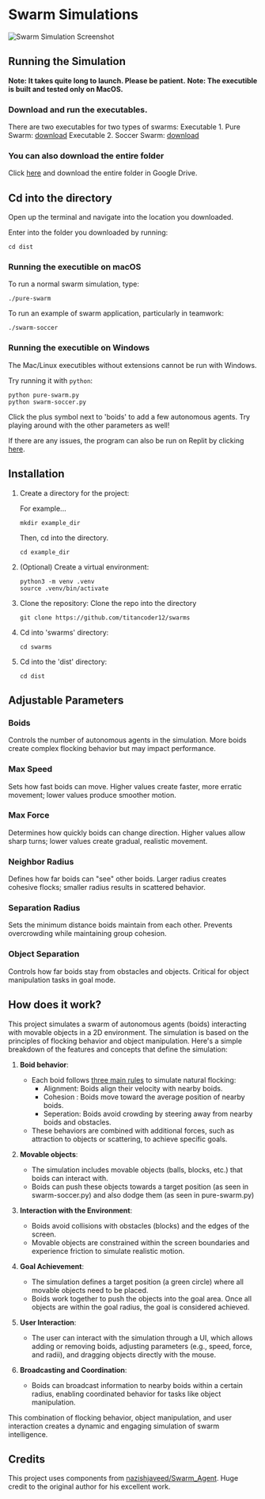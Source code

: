 # Swarm Simulations

![Swarm Simulation Screenshot](https://github.com/titancoder12/swarms/blob/main/Cover.png)

## Running the Simulation
**Note: It takes quite long to launch. Please be patient.**
**Note: The executible is built and tested only on MacOS.**

### Download and run the executables.
There are two executables for two types of swarms:
Executable 1. Pure Swarm: 
[download](https://drive.google.com/file/d/1oJgk7xt0dHocAXpRzU_tmRSDZpqCQ39L/view?usp=drive_link)
Executable 2. Soccer Swarm:
[download](https://drive.google.com/file/d/1QCGxuCZWEL1eOjKh03M5Cww9WggqVLOn/view?usp=drive_link)

### You can also download the entire folder
Click [here](https://drive.google.com/drive/folders/1dNAaib_xn4cwSS-aUe3-A7wl6IEqxnNz?usp=drive_link) and download the entire folder in Google Drive.

## Cd into the directory
Open up the terminal and navigate into the location you downloaded.

Enter into the folder you downloaded by running:
```
cd dist
```

### Running the executible on macOS

To run a normal swarm simulation, type:
```
./pure-swarm
```
To run an example of swarm application, particularly in teamwork:
```
./swarm-soccer
```

### Running the executible on Windows

The Mac/Linux executibles without extensions cannot be run with Windows. 

Try running it with `python`:
```
python pure-swarm.py
python swarm-soccer.py
```

Click the plus symbol next to 'boids' to add a few autonomous agents. Try playing around with the other parameters as well!

If there are any issues, the program can also be run on Replit by clicking [here](https://replit.com/@babytitanlin/Swarm-Simulations).

## Installation
1. Create a directory for the project:

    For example...
    ```
    mkdir example_dir
    ```
    Then, cd into the directory.
    ```
    cd example_dir
    ```

2. (Optional) Create a virtual environment:
    ```
    python3 -m venv .venv
    source .venv/bin/activate
    ```
3. Clone the repository:
    Clone the repo into the directory
    ```
    git clone https://github.com/titancoder12/swarms
    ```

5. Cd into 'swarms' directory:
    ```
    cd swarms
    ```

4. Cd into the 'dist' directory:
    ```
    cd dist
    ```

## Adjustable Parameters

### **Boids**
Controls the number of autonomous agents in the simulation. More boids create complex flocking behavior but may impact performance.

### **Max Speed**
Sets how fast boids can move. Higher values create faster, more erratic movement; lower values produce smoother motion.

### **Max Force**
Determines how quickly boids can change direction. Higher values allow sharp turns; lower values create gradual, realistic movement.

### **Neighbor Radius**
Defines how far boids can "see" other boids. Larger radius creates cohesive flocks; smaller radius results in scattered behavior.

### **Separation Radius**
Sets the minimum distance boids maintain from each other. Prevents overcrowding while maintaining group cohesion.

### **Object Separation**
Controls how far boids stay from obstacles and objects. Critical for object manipulation tasks in goal mode.

## How does it work?
This project simulates a swarm of autonomous agents (boids) interacting with movable objects in a 2D environment. The simulation is based on the principles of flocking behavior and object manipulation. Here's a simple breakdown of the features and concepts that define the simulation:
1. **Boid behavior**:
    * Each boid follows [three main rules](https://en.wikipedia.org/wiki/Boids) to simulate natural flocking:
        * Alignment: Boids align their velocity with nearby boids.
        * Cohesion : Boids move toward the average position of nearby boids.
        * Seperation: Boids avoid crowding by steering away from nearby boids and obstacles.
    * These behaviors are combined with additional forces, such as attraction to objects or scattering, to achieve specific goals.

2. **Movable objects**:
    * The simulation includes movable objects (balls, blocks, etc.) that boids can interact with.
    * Boids can push these objects towards a target position (as seen in swarm-soccer.py) and also dodge them (as seen in pure-swarm.py)

3. **Interaction with the Environment**:
    * Boids avoid collisions with obstacles (blocks) and the edges of the screen.
    * Movable objects are constrained within the screen boundaries and experience friction to simulate realistic motion.

4. **Goal Achievement**:
    * The simulation defines a target position (a green circle) where all movable objects need to be placed.
    * Boids work together to push the objects into the goal area. Once all objects are within the goal radius, the goal is considered achieved.

5. **User Interaction**:
    * The user can interact with the simulation through a UI, which allows adding or removing boids, adjusting parameters (e.g., speed, force, and radii), and dragging objects directly with the mouse.

6. **Broadcasting and Coordination**:
    * Boids can broadcast information to nearby boids within a certain radius, enabling coordinated behavior for tasks like object manipulation.

This combination of flocking behavior, object manipulation, and user interaction creates a dynamic and engaging simulation of swarm intelligence.


## Credits
This project uses components from [nazishjaveed/Swarm_Agent](https://github.com/nazishjaveed/Swarm_Agent). Huge credit to the original author for his excellent work.